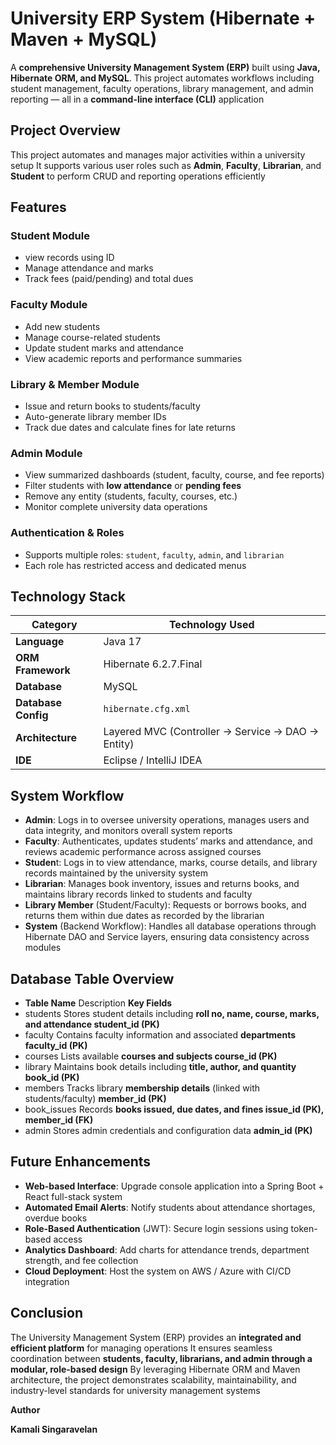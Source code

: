 # University ERP System (Hibernate + Maven + MySQL)
A **comprehensive University Management System (ERP)** built using **Java, Hibernate ORM, and MySQL**. This project automates workflows including student management, faculty operations, library management, and admin reporting — all in a **command-line interface (CLI)** application

## Project Overview
This project automates and manages major activities within a university setup 
It supports various user roles such as **Admin**, **Faculty**, **Librarian**, and **Student** to perform CRUD and reporting operations efficiently

## Features

### Student Module
- view records using ID
- Manage attendance and marks
- Track fees (paid/pending) and total dues
### Faculty Module
- Add new students
- Manage course-related students
- Update student marks and attendance
- View academic reports and performance summaries
### Library & Member Module
- Issue and return books to students/faculty
- Auto-generate library member IDs
- Track due dates and calculate fines for late returns
### Admin Module
- View summarized dashboards (student, faculty, course, and fee reports)
- Filter students with **low attendance** or **pending fees**
- Remove any entity (students, faculty, courses, etc.)
- Monitor complete university data operations
### Authentication & Roles
- Supports multiple roles: `student`, `faculty`, `admin`, and `librarian`
- Each role has restricted access and dedicated menus

## Technology Stack

| Category | Technology Used |
|-----------|-----------------|
| **Language** | Java 17 |
| **ORM Framework** | Hibernate 6.2.7.Final |
| **Database** | MySQL |
| **Database Config** | `hibernate.cfg.xml` |
| **Architecture** | Layered MVC (Controller → Service → DAO → Entity) |
| **IDE** | Eclipse / IntelliJ IDEA |

 ## System Workflow
- **Admin**: Logs in to oversee university operations, manages users and data integrity, and monitors overall system reports
- **Faculty**: Authenticates, updates students’ marks and attendance, and reviews academic performance across assigned courses
- **Studen**t: Logs in to view attendance, marks, course details, and library records maintained by the university system
- **Librarian**: Manages book inventory, issues and returns books, and maintains library records linked to students and faculty
- **Library Member** (Student/Faculty): Requests or borrows books, and returns them within due dates as recorded by the librarian
- **System** (Backend Workflow): Handles all database operations through Hibernate DAO and Service layers, ensuring data consistency across modules

 ## Database Table Overview
- **Table Name**	Description	**Key Fields**
- students	Stores student details including **roll no, name, course, marks, and attendance	student_id (PK)**
- faculty	Contains faculty information and associated **departments	faculty_id (PK)**
- courses	Lists available **courses and subjects	course_id (PK)**
- library	Maintains book details including **title, author, and quantity	book_id (PK)**
- members	Tracks library **membership details** (linked with students/faculty)	**member_id (PK)**
- book_issues	Records **books issued, due dates, and fines	issue_id (PK), member_id (FK)**
- admin	Stores admin credentials and configuration data	**admin_id (PK)**

## Future Enhancements

- **Web-based Interface**: Upgrade console application into a Spring Boot + React full-stack system
- **Automated Email Alerts**: Notify students about attendance shortages, overdue books
- **Role-Based Authentication** (JWT): Secure login sessions using token-based access
- **Analytics Dashboard**: Add charts for attendance trends, department strength, and fee collection
- **Cloud Deployment**: Host the system on AWS / Azure with CI/CD integration

## Conclusion

The University Management System (ERP) provides an **integrated and efficient platform** for managing operations
It ensures seamless coordination between **students, faculty, librarians, and admin through a modular, role-based design**
By leveraging Hibernate ORM and Maven architecture, the project demonstrates scalability, maintainability, and industry-level standards for university management systems

**Author**

**Kamali Singaravelan**
